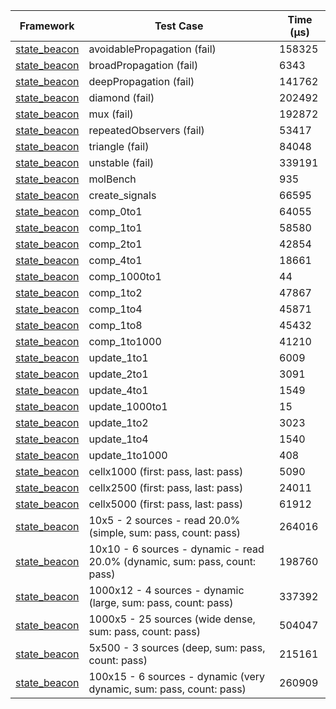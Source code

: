 | Framework | Test Case | Time (μs) |
| --- | --- | --- |
| [state_beacon](https://github.com/jinyus/dart_beacon) | avoidablePropagation (fail) | 158325 |
| [state_beacon](https://github.com/jinyus/dart_beacon) | broadPropagation (fail) | 6343 |
| [state_beacon](https://github.com/jinyus/dart_beacon) | deepPropagation (fail) | 141762 |
| [state_beacon](https://github.com/jinyus/dart_beacon) | diamond (fail) | 202492 |
| [state_beacon](https://github.com/jinyus/dart_beacon) | mux (fail) | 192872 |
| [state_beacon](https://github.com/jinyus/dart_beacon) | repeatedObservers (fail) | 53417 |
| [state_beacon](https://github.com/jinyus/dart_beacon) | triangle (fail) | 84048 |
| [state_beacon](https://github.com/jinyus/dart_beacon) | unstable (fail) | 339191 |
| [state_beacon](https://github.com/jinyus/dart_beacon) | molBench | 935 |
| [state_beacon](https://github.com/jinyus/dart_beacon) | create_signals | 66595 |
| [state_beacon](https://github.com/jinyus/dart_beacon) | comp_0to1 | 64055 |
| [state_beacon](https://github.com/jinyus/dart_beacon) | comp_1to1 | 58580 |
| [state_beacon](https://github.com/jinyus/dart_beacon) | comp_2to1 | 42854 |
| [state_beacon](https://github.com/jinyus/dart_beacon) | comp_4to1 | 18661 |
| [state_beacon](https://github.com/jinyus/dart_beacon) | comp_1000to1 | 44 |
| [state_beacon](https://github.com/jinyus/dart_beacon) | comp_1to2 | 47867 |
| [state_beacon](https://github.com/jinyus/dart_beacon) | comp_1to4 | 45871 |
| [state_beacon](https://github.com/jinyus/dart_beacon) | comp_1to8 | 45432 |
| [state_beacon](https://github.com/jinyus/dart_beacon) | comp_1to1000 | 41210 |
| [state_beacon](https://github.com/jinyus/dart_beacon) | update_1to1 | 6009 |
| [state_beacon](https://github.com/jinyus/dart_beacon) | update_2to1 | 3091 |
| [state_beacon](https://github.com/jinyus/dart_beacon) | update_4to1 | 1549 |
| [state_beacon](https://github.com/jinyus/dart_beacon) | update_1000to1 | 15 |
| [state_beacon](https://github.com/jinyus/dart_beacon) | update_1to2 | 3023 |
| [state_beacon](https://github.com/jinyus/dart_beacon) | update_1to4 | 1540 |
| [state_beacon](https://github.com/jinyus/dart_beacon) | update_1to1000 | 408 |
| [state_beacon](https://github.com/jinyus/dart_beacon) | cellx1000 (first: pass, last: pass) | 5090 |
| [state_beacon](https://github.com/jinyus/dart_beacon) | cellx2500 (first: pass, last: pass) | 24011 |
| [state_beacon](https://github.com/jinyus/dart_beacon) | cellx5000 (first: pass, last: pass) | 61912 |
| [state_beacon](https://github.com/jinyus/dart_beacon) | 10x5 - 2 sources - read 20.0% (simple, sum: pass, count: pass) | 264016 |
| [state_beacon](https://github.com/jinyus/dart_beacon) | 10x10 - 6 sources - dynamic - read 20.0% (dynamic, sum: pass, count: pass) | 198760 |
| [state_beacon](https://github.com/jinyus/dart_beacon) | 1000x12 - 4 sources - dynamic (large, sum: pass, count: pass) | 337392 |
| [state_beacon](https://github.com/jinyus/dart_beacon) | 1000x5 - 25 sources (wide dense, sum: pass, count: pass) | 504047 |
| [state_beacon](https://github.com/jinyus/dart_beacon) | 5x500 - 3 sources (deep, sum: pass, count: pass) | 215161 |
| [state_beacon](https://github.com/jinyus/dart_beacon) | 100x15 - 6 sources - dynamic (very dynamic, sum: pass, count: pass) | 260909 |
